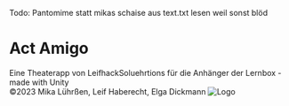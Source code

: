 Todo:
Pantomime 
statt mikas schaise aus text.txt lesen weil sonst blöd


# Act Amigo
Eine Theaterapp von LeifhackSoluehrtions für die Anhänger der Lernbox - made with Unity <br>
©2023 Mika Lührßen, Leif Haberecht, Elga Dickmann
![Logo](https://github.com/LeifhackSoluehrtions/ActAmigo/assets/146486895/a32c6727-b8a9-4177-8b1e-a7e933efb69b)
